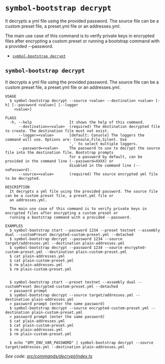 `symbol-bootstrap decrypt`
==========================

It decrypts a yml file using the provided password. The source file can be a custom preset file, a preset.yml file or an addresses.yml.

The main use case of this command is to verify private keys in encrypted files after encrypting a custom preset or running a bootstrap command with a provided --password.

* [`symbol-bootstrap decrypt`](#symbol-bootstrap-decrypt)

## `symbol-bootstrap decrypt`

It decrypts a yml file using the provided password. The source file can be a custom preset file, a preset.yml file or an addresses.yml.

```
USAGE
  $ symbol-bootstrap decrypt --source <value> --destination <value> [-h] [--password <value>] [--logger
    <value>]

FLAGS
  -h, --help                 It shows the help of this command.
      --destination=<value>  (required) The destination decrypted file to create. The destination file must not exist.
      --logger=<value>       [default: Console] The loggers the command will use. Options are: Console,File,Silent. Use
                             ',' to select multiple loggers.
      --password=<value>     The password to use to decrypt the source file into the destination file. Bootstrap prompts
                             for a password by default, can be provided in the command line (--password=XXXX) or
                             disabled in the command line (--noPassword).
      --source=<value>       (required) The source encrypted yml file to be decrypted.

DESCRIPTION
  It decrypts a yml file using the provided password. The source file can be a custom preset file, a preset.yml file or
  an addresses.yml.

  The main use case of this command is to verify private keys in encrypted files after encrypting a custom preset or
  running a bootstrap command with a provided --password.

EXAMPLES
  $ symbol-bootstrap start --password 1234 --preset testnet --assembly dual --customPreset decrypted-custom-preset.yml --detached
  $ symbol-bootstrap decrypt --password 1234 --source target/addresses.yml --destination plain-addresses.yml
  $ symbol-bootstrap decrypt --password 1234 --source encrypted-custom-preset.yml --destination plain-custom-preset.yml
  $ cat plain-addresses.yml
  $ cat plain-custom-preset.yml
  $ rm plain-addresses.yml
  $ rm plain-custom-preset.yml
        

  $ symbol-bootstrap start --preset testnet --assembly dual --customPreset decrypted-custom-preset.yml --detached
  > password prompt
  $ symbol-bootstrap decrypt --source target/addresses.yml --destination plain-addresses.yml
  > password prompt (enter the same password)
  $ symbol-bootstrap decrypt --source encrypted-custom-preset.yml --destination plain-custom-preset.yml
  > password prompt (enter the same password)
  $ cat plain-addresses.yml
  $ cat plain-custom-preset.yml
  $ rm plain-addresses.yml
  $ rm plain-custom-preset.yml

  $ echo "$MY_ENV_VAR_PASSWORD" | symbol-bootstrap decrypt --source target/addresses.yml --destination plain-addresses.yml
```

_See code: [src/commands/decrypt/index.ts](https://github.com/nemneshia/symbol-bootstrap/blob/v2.0.0/src/commands/decrypt/index.ts)_
